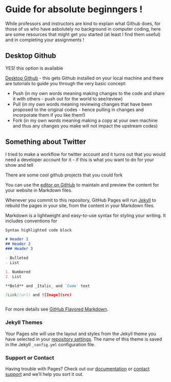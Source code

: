 # Guide for absolute beginngers ! 

While professors and instructors are kind to explain what Github does, for those of us who have asbolutely no background in computer coding, here are some resources that might get you started (at least I find them useful) and in completing your assignments !  

## Desktop Github 
YES! this option is available

[Desktop Github](https://desktop.github.com) - this gets Github installed on your local machine and there are tutorials to guide you through the very basic concept:

- Push (in my own words meaning making changes to the code and share it with others - push out for the world to see/review)
- Pull (in my own words meaning reviewing changes that have been proposed to the original codes - hence pulling in changes and incorporate them if you like them!) 
- Fork (in my own words meaning making a copy at your own machine and thus any changes you make will not impact the upstream codes) 

## Something about Twitter

I tried to make a workflow for twitter account and it turns out that you would need a developer account for it - if this is what you want to do for your show and tell 

There are some cool github projects that you could fork 


You can use the [editor on GitHub](https://github.com/Kyovelve/showandtell/edit/gh-pages/index.md) to maintain and preview the content for your website in Markdown files.

Whenever you commit to this repository, GitHub Pages will run [Jekyll](https://jekyllrb.com/) to rebuild the pages in your site, from the content in your Markdown files.


 




Markdown is a lightweight and easy-to-use syntax for styling your writing. It includes conventions for

```markdown
Syntax highlighted code block

# Header 1
## Header 2
### Header 3

- Bulleted
- List

1. Numbered
2. List

**Bold** and _Italic_ and `Code` text

[Link](url) and ![Image](src)



```

For more details see [GitHub Flavored Markdown](https://guides.github.com/features/mastering-markdown/).

### Jekyll Themes

Your Pages site will use the layout and styles from the Jekyll theme you have selected in your [repository settings](https://github.com/Kyovelve/showandtell/settings/pages). The name of this theme is saved in the Jekyll `_config.yml` configuration file.

### Support or Contact

Having trouble with Pages? Check out our [documentation](https://docs.github.com/categories/github-pages-basics/) or [contact support](https://support.github.com/contact) and we’ll help you sort it out.
